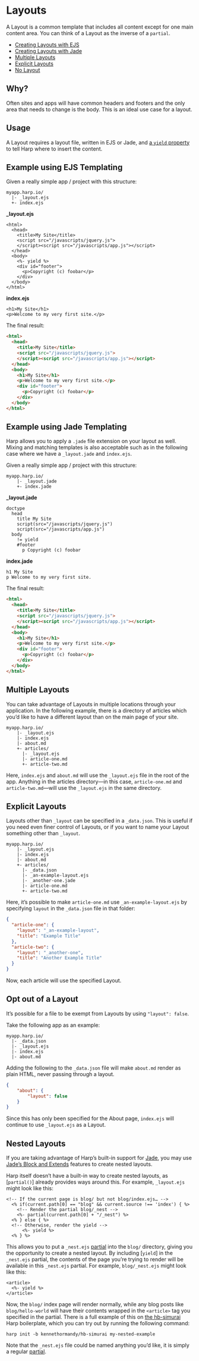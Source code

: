 # Layouts

A Layout is a common template that includes all content except for one main content area. You can think of a Layout as the inverse of a `partial`.

* [Creating Layouts with EJS](#ejs)
* [Creating Layouts with Jade](#jade)
* [Multiple Layouts](#multiple-layouts)
* [Explicit Layouts](#explicit-layouts)
* [No Layout](#no-layout)

## Why?

Often sites and apps will have common headers and footers and the only area that needs to change is the body. This is an ideal use case for a layout.

## Usage

A Layout requires a layout file, written in EJS or Jade, and [a `yield` property](yield) to tell Harp where to insert the content.

<h2 id="ejs">Example using EJS Templating</h2>

Given a really simple app / project with this structure:

```
myapp.harp.io/
  |- _layout.ejs
  +- index.ejs
```

**_layout.ejs**

```ejs
<html>
  <head>
    <title>My Site</title>
    <script src="/javascripts/jquery.js">
    </script><script src="/javascripts/app.js"></script>
  </head>
  <body>
	<%- yield %>
	<div id="footer">
      <p>Copyright (c) foobar</p>
    </div>
  </body>
</html>
```

**index.ejs**

```ejs
<h1>My Site</h1>
<p>Welcome to my very first site.</p>
```

The final result:

```html
<html>
  <head>
    <title>My Site</title>
    <script src="/javascripts/jquery.js">
    </script><script src="/javascripts/app.js"></script>
  </head>
  <body>
	<h1>My Site</h1>
	<p>Welcome to my very first site.</p>
	<div id="footer">
      <p>Copyright (c) foobar</p>
    </div>
  </body>
</html>
```

<h2 id="jade">Example using Jade Templating</h2>

Harp allows you to apply a `.jade` file extension on your layout as well. Mixing and matching templates is also acceptable such as in the following case where we have a `_layout.jade` and `index.ejs`. 

Given a really simple app / project with this structure:

```
myapp.harp.io/
	|- _layout.jade
	+- index.jade
```

**_layout.jade**

```jade
doctype
  head
    title My Site
    script(src="/javascripts/jquery.js")
    script(src="/javascripts/app.js")
  body
  	!= yield
	#footer
	  p Copyright (c) foobar
```

**index.jade**

```jade
h1 My Site
p Welcome to my very first site.
```

The final result:

```html
<html>
  <head>
    <title>My Site</title>
    <script src="/javascripts/jquery.js">
    </script><script src="/javascripts/app.js"></script>
  </head>
  <body>
	<h1>My Site</h1>
	<p>Welcome to my very first site.</p>
	<div id="footer">
      <p>Copyright (c) foobar</p>
    </div>
  </body>
</html>
```

<h2 id="multiple-layouts">Multiple Layouts</h2>

You can take advantage of Layouts in multiple locations through your application. In the following example, there is a directory of articles which you’d like to have a different layout than on the main page of your site.

```
myapp.harp.io/
	|- _layout.ejs
	|- index.ejs
	|- about.md
	+- articles/
      |- _layout.ejs
      |- article-one.md
      +- article-two.md
```

Here, `index.ejs` and `about.md` will use the `_layout.ejs` file in the root of the app. Anything in the articles directory&mdash;in this case, `article-one.md` and `article-two.md`&mdash;will use the `_layout.ejs` in the same directory.

<h2 id="explicit-layouts">Explicit Layouts</h2>

Layouts other than `_layout` can be specified in a `_data.json`. This is useful if you need even finer control of Layouts, or if you want to name your Layout something other than `_layout`.

```
myapp.harp.io/
	|- _layout.ejs
	|- index.ejs
	|- about.md
	+- articles/
      |- _data.json
      |- _an-example-layout.ejs
      |- _another-one.jade
      |- article-one.md
      +- article-two.md
```

Here, it’s possible to make `article-one.md` use `_an-example-layout.ejs` by specifying `layout` in the `_data.json` file in that folder:

```json
{
  "article-one": {
    "layout": "_an-example-layout",
    "title": "Example Title"
  },
  "article-two": {
    "layout": "_another-one",
    "title": "Another Example Title"
  }
}
```

Now, each article will use the specified Layout.

<h2 id="no-layout">Opt out of a Layout</h2>

It’s possible for a file to be exempt from Layouts by using `"layout": false`.

Take the following app as an example:

```
myapp.harp.io/
  |- _data.json
  |- _layout.ejs
  |- index.ejs
  |- about.md
```

Adding the following to the `_data.json` file will make `about.md` render as plain HTML, never passing through a layout.

```json
{
	"about": {
		"layout": false
	}
}
```

Since this has only been specified for the About page, `index.ejs` will continue to use `_layout.ejs` as a Layout.

<h2 id="nested-layout">Nested Layouts</h2>

If you are taking advantage of Harp’s built-in support for [Jade](jade), you may use [Jade’s Block and Extends](http://www.devthought.com/code/use-jade-blocks-not-layouts/) features to create nested layouts.

Harp itself doesn’t have a built-in way to create nested layouts, as [`partial()`] already provides ways around this. For example, `_layout.ejs` might look like this:

```ejs
<!-- If the current page is blog/ but not blog/index.ejs… -->
  <% if(current.path[0] == "blog" && current.source !== 'index') { %>
    <!-- Render the partial blog/_nest -->
    <%- partial(current.path[0] + "/_nest") %>
  <% } else { %>
  <!-- Otherwise, render the yield -->
      <%- yield %>
  <% } %>
```

This allows you to put a `_nest.ejs` [partial](partial) into the `blog/` directory, giving you the opportunity to create a nested layout. By including [`yield`] in the `_nest.ejs` partial, the contents of the page you’re trying to render will be available in this `_nest.ejs` partial. For example, `blog/_nest.ejs` might look like this:

```ejs
<article>
  <%- yield %>
</article>
```

Now, the `blog/` index page will render normally, while any blog posts like `blog/hello-world` will have their contents wrapped in the `<article>` tag you specified in the partial. There is a full example of this on [the hb-simurai](https://github.com/kennethormandy/hb-simurai) Harp boilerplate, which you can try out by running the following command:

```
harp init -b kennethormandy/hb-simurai my-nested-example
```

Note that the `_nest.ejs` file could be named anything you’d like, it is simply a regular [partial](partial).
